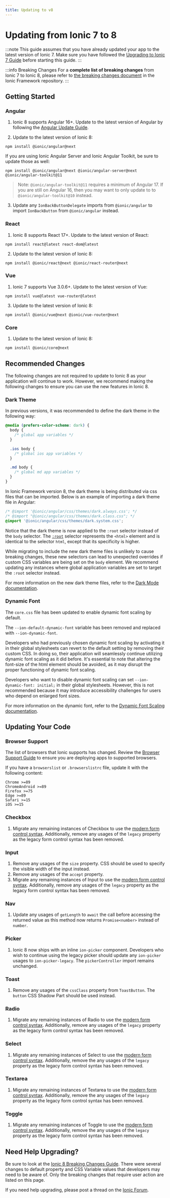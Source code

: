 ```yaml
---
title: Updating to v8
---
```


# Updating from Ionic 7 to 8

:::note
This guide assumes that you have already updated your app to the latest version of Ionic 7. Make sure you have followed the [Upgrading to Ionic 7 Guide](./7-0) before starting this guide.
:::

:::info Breaking Changes
For a **complete list of breaking changes** from Ionic 7 to Ionic 8, please refer to [the breaking changes document](https://github.com/ionic-team/ionic-framework/blob/feature-8.0/BREAKING.md#version-8x) in the Ionic Framework repository.
:::

## Getting Started

### Angular

1. Ionic 8 supports Angular 16+. Update to the latest version of Angular by following the [Angular Update Guide](https://update.angular.io/).

2. Update to the latest version of Ionic 8:

```shell
npm install @ionic/angular@next
```

If you are using Ionic Angular Server and Ionic Angular Toolkit, be sure to update those as well:

```shell
npm install @ionic/angular@next @ionic/angular-server@next @ionic/angular-toolkit@11
```

> Note: `@ionic/angular-toolkit@11` requires a minimum of Angular 17. If you are still on Angular 16, then you may want to only update to to `@ionic/angular-toolkit@10` instead.

3. Update any `IonBackButtonDelegate` imports from `@ionic/angular` to import `IonBackButton` from `@ionic/angular` instead.

### React

1. Ionic 8 supports React 17+. Update to the latest version of React:

```shell
npm install react@latest react-dom@latest
```

2. Update to the latest version of Ionic 8:

```shell
npm install @ionic/react@next @ionic/react-router@next
```

### Vue

1. Ionic 7 supports Vue 3.0.6+. Update to the latest version of Vue:

```shell
npm install vue@latest vue-router@latest
```

3. Update to the latest version of Ionic 8:

```shell
npm install @ionic/vue@next @ionic/vue-router@next
```

### Core

1. Update to the latest version of Ionic 8:

```shell
npm install @ionic/core@next
```

## Recommended Changes

The following changes are not required to update to Ionic 8 as your application will continue to work. However, we recommend making the following changes to ensure you can use the new features in Ionic 8.

### Dark Theme

In previous versions, it was recommended to define the dark theme in the following way:

```css
@media (prefers-color-scheme: dark) {
  body {
    /* global app variables */
  }

  .ios body {
    /* global ios app variables */
  }

  .md body {
    /* global md app variables */
  }
}
```

In Ionic Framework version 8, the dark theme is being distributed via css files that can be imported. Below is an example of importing a dark theme file in Angular:

```css
/* @import '@ionic/angular/css/themes/dark.always.css'; */
/* @import "@ionic/angular/css/themes/dark.class.css"; */
@import '@ionic/angular/css/themes/dark.system.css';
```

Notice that the dark theme is now applied to the `:root` selector instead of the `body` selector. The [`:root`](https://developer.mozilla.org/en-US/docs/Web/CSS/:root) selector represents the `<html>` element and is identical to the selector `html`, except that its specificity is higher.

While migrating to include the new dark theme files is unlikely to cause breaking changes, these new selectors can lead to unexpected overrides if custom CSS variables are being set on the `body` element. We recommend updating any instances where global application variables are set to target the `:root` selector instead.

For more information on the new dark theme files, refer to the [Dark Mode documentation](../theming/dark-mode).

### Dynamic Font

The `core.css` file has been updated to enable dynamic font scaling by default.

The `--ion-default-dynamic-font` variable has been removed and replaced with `--ion-dynamic-font`.

Developers who had previously chosen dynamic font scaling by activating it in their global stylesheets can revert to the default setting by removing their custom CSS. In doing so, their application will seamlessly continue utilizing dynamic font scaling as it did before. It's essential to note that altering the font-size of the html element should be avoided, as it may disrupt the proper functioning of dynamic font scaling.

Developers who want to disable dynamic font scaling can set `--ion-dynamic-font: initial;` in their global stylesheets. However, this is not recommended because it may introduce accessibility challenges for users who depend on enlarged font sizes.

For more information on the dynamic font, refer to the [Dynamic Font Scaling documentation](../layout/dynamic-font-scaling).

## Updating Your Code

### Browser Support

The list of browsers that Ionic supports has changed. Review the [Browser Support Guide](../reference/browser-support) to ensure you are deploying apps to supported browsers.

If you have a `browserslist` or `.browserslistrc` file, update it with the following content:

```
Chrome >=89
ChromeAndroid >=89
Firefox >=75
Edge >=89
Safari >=15
iOS >=15
```

### Checkbox

1. Migrate any remaining instances of Checkbox to use the [modern form control syntax](../api/checkbox#migrating-from-legacy-checkbox-syntax). Additionally, remove any usages of the `legacy` property as the legacy form control syntax has been removed.

### Input

1. Remove any usages of the `size` property. CSS should be used to specify the visible width of the input instead.
2. Remove any usages of the `accept` property.
3. Migrate any remaining instances of Input to use the [modern form control syntax](../api/input#migrating-from-legacy-input-syntax). Additionally, remove any usages of the `legacy` property as the legacy form control syntax has been removed.

### Nav

1. Update any usages of `getLength` to `await` the call before accessing the returned value as this method now returns `Promise<number>` instead of `number`.

### Picker

1. Ionic 8 now ships with an inline `ion-picker` component. Developers who wish to continue using the legacy picker should update any `ion-picker` usages to `ion-picker-legacy`. The `pickerController` import remains unchanged.

### Toast

1. Remove any usages of the `cssClass` property from `ToastButton`. The `button` CSS Shadow Part should be used instead.

### Radio

1. Migrate any remaining instances of Radio to use the [modern form control syntax](../api/radio#migrating-from-legacy-radio-syntax). Additionally, remove any usages of the `legacy` property as the legacy form control syntax has been removed.

### Select

1. Migrate any remaining instances of Select to use the [modern form control syntax](../api/select#migrating-from-legacy-select-syntax). Additionally, remove the any usages of the `legacy` property as the legacy form control syntax has been removed.

### Textarea

1. Migrate any remaining instances of Textarea to use the [modern form control syntax](../api/textarea#migrating-from-legacy-textarea-syntax). Additionally, remove the any usages of the `legacy` property as the legacy form control syntax has been removed.

### Toggle

1. Migrate any remaining instances of Toggle to use the [modern form control syntax](../api/toggle#migrating-from-legacy-toggle-syntax). Additionally, remove the any usages of the `legacy` property as the legacy form control syntax has been removed.

## Need Help Upgrading?

Be sure to look at the [Ionic 8 Breaking Changes Guide](https://github.com/ionic-team/ionic-framework/blob/main/BREAKING.md#version-8x). There were several changes to default property and CSS Variable values that developers may need to be aware of. Only the breaking changes that require user action are listed on this page.

If you need help upgrading, please post a thread on the [Ionic Forum](https://forum.ionicframework.com/).
